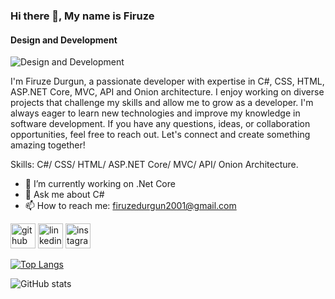 ### Hi there 👋, My name is Firuze
#### Design and Development
![Design and Development](https://i.ibb.co/Z6Nymn4/Firuze-durgun.png)

I'm Firuze Durgun, a passionate developer with expertise in C#, CSS, HTML, ASP.NET Core, MVC, API and Onion architecture. I enjoy working on diverse projects that challenge my skills and allow me to grow as a developer. I'm always eager to learn new technologies and improve my knowledge in software development. If you have any questions, ideas, or collaboration opportunities, feel free to reach out. Let's connect and create something amazing together!

Skills: C#/ CSS/ HTML/ ASP.NET Core/ MVC/ API/ Onion Architecture.

- 🔭 I’m currently working on .Net Core 
- 💬 Ask me about C# 
- 📫 How to reach me: firuzedurgun2001@gmail.com 


[<img src='https://cdn.jsdelivr.net/npm/simple-icons@3.0.1/icons/github.svg' alt='github' height='40'>](https://github.com/firuzedurgun)  [<img src='https://cdn.jsdelivr.net/npm/simple-icons@3.0.1/icons/linkedin.svg' alt='linkedin' height='40'>](https://www.linkedin.com/in/https://www.linkedin.com/in/firuze-durgun-286b112b1//)  [<img src='https://cdn.jsdelivr.net/npm/simple-icons@3.0.1/icons/instagram.svg' alt='instagram' height='40'>](https://www.instagram.com/firuzedurgunn/)  

[![Top Langs](https://github-readme-stats.vercel.app/api/top-langs/?username=firuzedurgun)](https://github.com/anuraghazra/github-readme-stats)

![GitHub stats](https://github-readme-stats.vercel.app/api?username=firuzedurgun&show_icons=true)  

